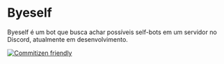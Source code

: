 # Byeself

Byeself é um bot que busca achar possíveis self-bots em um servidor no Discord, atualmente em desenvolvimento.

[![Commitizen friendly](https://img.shields.io/badge/commitizen-friendly-brightgreen.svg)](http://commitizen.github.io/cz-cli/)
